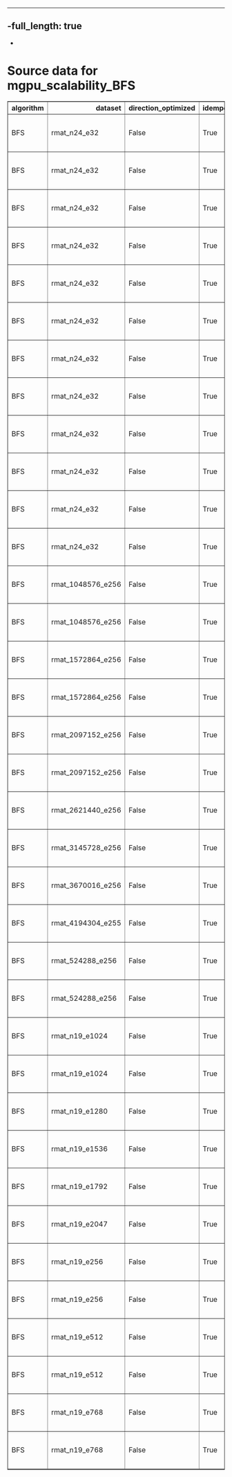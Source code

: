 ----
-full_length: true
----
-
# Source data for mgpu_scalability_BFS

<table border="1" class="dataframe">
  <thead>
    <tr style="text-align: right;">
      <th>algorithm</th>
      <th>dataset</th>
      <th>direction_optimized</th>
      <th>idempotent</th>
      <th>num_gpus</th>
      <th>scalability</th>
      <th>engine</th>
      <th>m_teps</th>
      <th>elapsed</th>
      <th>gunrock_version</th>
      <th>gpuinfo.name</th>
      <th>time</th>
      <th>details</th>
    </tr>
  </thead>
  <tbody>
    <tr>
      <td>BFS</td>
      <td>rmat_n24_e32</td>
      <td>False</td>
      <td>True</td>
      <td>1</td>
      <td>strong</td>
      <td>Gunrock</td>
      <td>3987.124023</td>
      <td>256.117615</td>
      <td>0.4.0</td>
      <td>Tesla K80</td>
      <td>Fri Jan 27 06:41:11 2017\n</td>
      <td><a href="https://github.com/gunrock/io/tree/master/gunrock-output/ipdps17/eval_fig5/BFS_rmat_n24_e32_Fri Jan 27 064111 2017.json">JSON output</a></td>
    </tr>
    <tr>
      <td>BFS</td>
      <td>rmat_n24_e32</td>
      <td>False</td>
      <td>True</td>
      <td>2</td>
      <td>strong</td>
      <td>Gunrock</td>
      <td>6968.180664</td>
      <td>146.917435</td>
      <td>0.4.0</td>
      <td>Tesla K80</td>
      <td>Fri Jan 27 06:42:03 2017\n</td>
      <td><a href="https://github.com/gunrock/io/tree/master/gunrock-output/ipdps17/eval_fig5/BFS_rmat_n24_e32_Fri Jan 27 064203 2017.json">JSON output</a></td>
    </tr>
    <tr>
      <td>BFS</td>
      <td>rmat_n24_e32</td>
      <td>False</td>
      <td>True</td>
      <td>3</td>
      <td>strong</td>
      <td>Gunrock</td>
      <td>9449.509766</td>
      <td>108.340027</td>
      <td>0.4.0</td>
      <td>Tesla K80</td>
      <td>Fri Jan 27 06:43:12 2017\n</td>
      <td><a href="https://github.com/gunrock/io/tree/master/gunrock-output/ipdps17/eval_fig5/BFS_rmat_n24_e32_Fri Jan 27 064312 2017.json">JSON output</a></td>
    </tr>
    <tr>
      <td>BFS</td>
      <td>rmat_n24_e32</td>
      <td>False</td>
      <td>True</td>
      <td>4</td>
      <td>strong</td>
      <td>Gunrock</td>
      <td>11689.207031</td>
      <td>87.581558</td>
      <td>0.4.0</td>
      <td>Tesla K80</td>
      <td>Fri Jan 27 06:44:15 2017\n</td>
      <td><a href="https://github.com/gunrock/io/tree/master/gunrock-output/ipdps17/eval_fig5/BFS_rmat_n24_e32_Fri Jan 27 064415 2017.json">JSON output</a></td>
    </tr>
    <tr>
      <td>BFS</td>
      <td>rmat_n24_e32</td>
      <td>False</td>
      <td>True</td>
      <td>5</td>
      <td>strong</td>
      <td>Gunrock</td>
      <td>13415.110352</td>
      <td>76.313675</td>
      <td>0.4.0</td>
      <td>Tesla K80</td>
      <td>Fri Jan 27 06:45:21 2017\n</td>
      <td><a href="https://github.com/gunrock/io/tree/master/gunrock-output/ipdps17/eval_fig5/BFS_rmat_n24_e32_Fri Jan 27 064521 2017.json">JSON output</a></td>
    </tr>
    <tr>
      <td>BFS</td>
      <td>rmat_n24_e32</td>
      <td>False</td>
      <td>True</td>
      <td>6</td>
      <td>strong</td>
      <td>Gunrock</td>
      <td>15124.872070</td>
      <td>67.686127</td>
      <td>0.4.0</td>
      <td>Tesla K80</td>
      <td>Fri Jan 27 06:46:25 2017\n</td>
      <td><a href="https://github.com/gunrock/io/tree/master/gunrock-output/ipdps17/eval_fig5/BFS_rmat_n24_e32_Fri Jan 27 064625 2017.json">JSON output</a></td>
    </tr>
    <tr>
      <td>BFS</td>
      <td>rmat_n24_e32</td>
      <td>False</td>
      <td>True</td>
      <td>7</td>
      <td>strong</td>
      <td>Gunrock</td>
      <td>16384.642578</td>
      <td>62.482090</td>
      <td>0.4.0</td>
      <td>Tesla K80</td>
      <td>Fri Jan 27 06:47:34 2017\n</td>
      <td><a href="https://github.com/gunrock/io/tree/master/gunrock-output/ipdps17/eval_fig5/BFS_rmat_n24_e32_Fri Jan 27 064734 2017.json">JSON output</a></td>
    </tr>
    <tr>
      <td>BFS</td>
      <td>rmat_n24_e32</td>
      <td>False</td>
      <td>True</td>
      <td>8</td>
      <td>strong</td>
      <td>Gunrock</td>
      <td>17740.228516</td>
      <td>57.707787</td>
      <td>0.4.0</td>
      <td>Tesla K80</td>
      <td>Fri Jan 27 06:48:45 2017\n</td>
      <td><a href="https://github.com/gunrock/io/tree/master/gunrock-output/ipdps17/eval_fig5/BFS_rmat_n24_e32_Fri Jan 27 064845 2017.json">JSON output</a></td>
    </tr>
    <tr>
      <td>BFS</td>
      <td>rmat_n24_e32</td>
      <td>False</td>
      <td>True</td>
      <td>1</td>
      <td>strong</td>
      <td>Gunrock</td>
      <td>18559.269531</td>
      <td>55.023476</td>
      <td>0.4.0</td>
      <td>Tesla P100-PCIE-16GB</td>
      <td>Fri Jan 27 09:55:53 2017\n</td>
      <td><a href="https://github.com/gunrock/io/tree/master/gunrock-output/ipdps17/eval_fig5/BFS_rmat_n24_e32_Fri Jan 27 095553 2017.json">JSON output</a></td>
    </tr>
    <tr>
      <td>BFS</td>
      <td>rmat_n24_e32</td>
      <td>False</td>
      <td>True</td>
      <td>2</td>
      <td>strong</td>
      <td>Gunrock</td>
      <td>29535.423828</td>
      <td>34.661636</td>
      <td>0.4.0</td>
      <td>Tesla P100-PCIE-16GB</td>
      <td>Fri Jan 27 09:56:36 2017\n</td>
      <td><a href="https://github.com/gunrock/io/tree/master/gunrock-output/ipdps17/eval_fig5/BFS_rmat_n24_e32_Fri Jan 27 095636 2017.json">JSON output</a></td>
    </tr>
    <tr>
      <td>BFS</td>
      <td>rmat_n24_e32</td>
      <td>False</td>
      <td>True</td>
      <td>3</td>
      <td>strong</td>
      <td>Gunrock</td>
      <td>37891.121094</td>
      <td>27.018204</td>
      <td>0.4.0</td>
      <td>Tesla P100-PCIE-16GB</td>
      <td>Fri Jan 27 09:57:37 2017\n</td>
      <td><a href="https://github.com/gunrock/io/tree/master/gunrock-output/ipdps17/eval_fig5/BFS_rmat_n24_e32_Fri Jan 27 095737 2017.json">JSON output</a></td>
    </tr>
    <tr>
      <td>BFS</td>
      <td>rmat_n24_e32</td>
      <td>False</td>
      <td>True</td>
      <td>4</td>
      <td>strong</td>
      <td>Gunrock</td>
      <td>42411.957031</td>
      <td>24.138346</td>
      <td>0.4.0</td>
      <td>Tesla P100-PCIE-16GB</td>
      <td>Fri Jan 27 09:58:34 2017\n</td>
      <td><a href="https://github.com/gunrock/io/tree/master/gunrock-output/ipdps17/eval_fig5/BFS_rmat_n24_e32_Fri Jan 27 095834 2017.json">JSON output</a></td>
    </tr>
    <tr>
      <td>BFS</td>
      <td>rmat_1048576_e256</td>
      <td>False</td>
      <td>True</td>
      <td>2</td>
      <td>weak edge</td>
      <td>Gunrock</td>
      <td>10792.455078</td>
      <td>37.249237</td>
      <td>0.4.0</td>
      <td>Tesla K80</td>
      <td>Fri Jan 27 07:37:37 2017\n</td>
      <td><a href="https://github.com/gunrock/io/tree/master/gunrock-output/ipdps17/eval_fig5/BFS_rmat_1048576_e256_Fri Jan 27 073737 2017.json">JSON output</a></td>
    </tr>
    <tr>
      <td>BFS</td>
      <td>rmat_1048576_e256</td>
      <td>False</td>
      <td>True</td>
      <td>2</td>
      <td>weak edge</td>
      <td>Gunrock</td>
      <td>50378.242188</td>
      <td>7.979542</td>
      <td>0.4.0</td>
      <td>Tesla P100-PCIE-16GB</td>
      <td>Fri Jan 27 10:15:32 2017\n</td>
      <td><a href="https://github.com/gunrock/io/tree/master/gunrock-output/ipdps17/eval_fig5/BFS_rmat_1048576_e256_Fri Jan 27 101532 2017.json">JSON output</a></td>
    </tr>
    <tr>
      <td>BFS</td>
      <td>rmat_1572864_e256</td>
      <td>False</td>
      <td>True</td>
      <td>3</td>
      <td>weak edge</td>
      <td>Gunrock</td>
      <td>15811.551758</td>
      <td>36.079048</td>
      <td>0.4.0</td>
      <td>Tesla K80</td>
      <td>Fri Jan 27 07:38:16 2017\n</td>
      <td><a href="https://github.com/gunrock/io/tree/master/gunrock-output/ipdps17/eval_fig5/BFS_rmat_1572864_e256_Fri Jan 27 073816 2017.json">JSON output</a></td>
    </tr>
    <tr>
      <td>BFS</td>
      <td>rmat_1572864_e256</td>
      <td>False</td>
      <td>True</td>
      <td>3</td>
      <td>weak edge</td>
      <td>Gunrock</td>
      <td>69367.429688</td>
      <td>8.223518</td>
      <td>0.4.0</td>
      <td>Tesla P100-PCIE-16GB</td>
      <td>Fri Jan 27 10:16:05 2017\n</td>
      <td><a href="https://github.com/gunrock/io/tree/master/gunrock-output/ipdps17/eval_fig5/BFS_rmat_1572864_e256_Fri Jan 27 101605 2017.json">JSON output</a></td>
    </tr>
    <tr>
      <td>BFS</td>
      <td>rmat_2097152_e256</td>
      <td>False</td>
      <td>True</td>
      <td>4</td>
      <td>weak edge</td>
      <td>Gunrock</td>
      <td>19159.458984</td>
      <td>43.807610</td>
      <td>0.4.0</td>
      <td>Tesla K80</td>
      <td>Fri Jan 27 07:39:06 2017\n</td>
      <td><a href="https://github.com/gunrock/io/tree/master/gunrock-output/ipdps17/eval_fig5/BFS_rmat_2097152_e256_Fri Jan 27 073906 2017.json">JSON output</a></td>
    </tr>
    <tr>
      <td>BFS</td>
      <td>rmat_2097152_e256</td>
      <td>False</td>
      <td>True</td>
      <td>4</td>
      <td>weak edge</td>
      <td>Gunrock</td>
      <td>80948.132812</td>
      <td>10.368794</td>
      <td>0.4.0</td>
      <td>Tesla P100-PCIE-16GB</td>
      <td>Fri Jan 27 10:16:48 2017\n</td>
      <td><a href="https://github.com/gunrock/io/tree/master/gunrock-output/ipdps17/eval_fig5/BFS_rmat_2097152_e256_Fri Jan 27 101648 2017.json">JSON output</a></td>
    </tr>
    <tr>
      <td>BFS</td>
      <td>rmat_2621440_e256</td>
      <td>False</td>
      <td>True</td>
      <td>5</td>
      <td>weak edge</td>
      <td>Gunrock</td>
      <td>23759.707031</td>
      <td>43.027370</td>
      <td>0.4.0</td>
      <td>Tesla K80</td>
      <td>Fri Jan 27 07:40:09 2017\n</td>
      <td><a href="https://github.com/gunrock/io/tree/master/gunrock-output/ipdps17/eval_fig5/BFS_rmat_2621440_e256_Fri Jan 27 074009 2017.json">JSON output</a></td>
    </tr>
    <tr>
      <td>BFS</td>
      <td>rmat_3145728_e256</td>
      <td>False</td>
      <td>True</td>
      <td>6</td>
      <td>weak edge</td>
      <td>Gunrock</td>
      <td>28322.312500</td>
      <td>42.345463</td>
      <td>0.4.0</td>
      <td>Tesla K80</td>
      <td>Fri Jan 27 07:41:23 2017\n</td>
      <td><a href="https://github.com/gunrock/io/tree/master/gunrock-output/ipdps17/eval_fig5/BFS_rmat_3145728_e256_Fri Jan 27 074123 2017.json">JSON output</a></td>
    </tr>
    <tr>
      <td>BFS</td>
      <td>rmat_3670016_e256</td>
      <td>False</td>
      <td>True</td>
      <td>7</td>
      <td>weak edge</td>
      <td>Gunrock</td>
      <td>32685.292969</td>
      <td>41.956947</td>
      <td>0.4.0</td>
      <td>Tesla K80</td>
      <td>Fri Jan 27 07:42:48 2017\n</td>
      <td><a href="https://github.com/gunrock/io/tree/master/gunrock-output/ipdps17/eval_fig5/BFS_rmat_3670016_e256_Fri Jan 27 074248 2017.json">JSON output</a></td>
    </tr>
    <tr>
      <td>BFS</td>
      <td>rmat_4194304_e255</td>
      <td>False</td>
      <td>True</td>
      <td>8</td>
      <td>weak edge</td>
      <td>Gunrock</td>
      <td>32592.580078</td>
      <td>53.253174</td>
      <td>0.4.0</td>
      <td>Tesla K80</td>
      <td>Fri Jan 27 07:44:26 2017\n</td>
      <td><a href="https://github.com/gunrock/io/tree/master/gunrock-output/ipdps17/eval_fig5/BFS_rmat_4194304_e255_Fri Jan 27 074426 2017.json">JSON output</a></td>
    </tr>
    <tr>
      <td>BFS</td>
      <td>rmat_524288_e256</td>
      <td>False</td>
      <td>True</td>
      <td>1</td>
      <td>weak edge</td>
      <td>Gunrock</td>
      <td>5833.030762</td>
      <td>32.814682</td>
      <td>0.4.0</td>
      <td>Tesla K80</td>
      <td>Fri Jan 27 07:37:15 2017\n</td>
      <td><a href="https://github.com/gunrock/io/tree/master/gunrock-output/ipdps17/eval_fig5/BFS_rmat_524288_e256_Fri Jan 27 073715 2017.json">JSON output</a></td>
    </tr>
    <tr>
      <td>BFS</td>
      <td>rmat_524288_e256</td>
      <td>False</td>
      <td>True</td>
      <td>1</td>
      <td>weak edge</td>
      <td>Gunrock</td>
      <td>28421.488281</td>
      <td>6.734833</td>
      <td>0.4.0</td>
      <td>Tesla P100-PCIE-16GB</td>
      <td>Fri Jan 27 10:15:13 2017\n</td>
      <td><a href="https://github.com/gunrock/io/tree/master/gunrock-output/ipdps17/eval_fig5/BFS_rmat_524288_e256_Fri Jan 27 101513 2017.json">JSON output</a></td>
    </tr>
    <tr>
      <td>BFS</td>
      <td>rmat_n19_e1024</td>
      <td>False</td>
      <td>True</td>
      <td>4</td>
      <td>weak vertex</td>
      <td>Gunrock</td>
      <td>23027.292969</td>
      <td>25.899992</td>
      <td>0.4.0</td>
      <td>Tesla K80</td>
      <td>Fri Jan 27 08:11:46 2017\n</td>
      <td><a href="https://github.com/gunrock/io/tree/master/gunrock-output/ipdps17/eval_fig5/BFS_rmat_n19_e1024_Fri Jan 27 081146 2017.json">JSON output</a></td>
    </tr>
    <tr>
      <td>BFS</td>
      <td>rmat_n19_e1024</td>
      <td>False</td>
      <td>True</td>
      <td>4</td>
      <td>weak vertex</td>
      <td>Gunrock</td>
      <td>96137.609375</td>
      <td>6.203622</td>
      <td>0.4.0</td>
      <td>Tesla P100-PCIE-16GB</td>
      <td>Fri Jan 27 10:27:32 2017\n</td>
      <td><a href="https://github.com/gunrock/io/tree/master/gunrock-output/ipdps17/eval_fig5/BFS_rmat_n19_e1024_Fri Jan 27 102732 2017.json">JSON output</a></td>
    </tr>
    <tr>
      <td>BFS</td>
      <td>rmat_n19_e1280</td>
      <td>False</td>
      <td>True</td>
      <td>5</td>
      <td>weak vertex</td>
      <td>Gunrock</td>
      <td>28572.369141</td>
      <td>24.847418</td>
      <td>0.4.0</td>
      <td>Tesla K80</td>
      <td>Fri Jan 27 08:12:44 2017\n</td>
      <td><a href="https://github.com/gunrock/io/tree/master/gunrock-output/ipdps17/eval_fig5/BFS_rmat_n19_e1280_Fri Jan 27 081244 2017.json">JSON output</a></td>
    </tr>
    <tr>
      <td>BFS</td>
      <td>rmat_n19_e1536</td>
      <td>False</td>
      <td>True</td>
      <td>6</td>
      <td>weak vertex</td>
      <td>Gunrock</td>
      <td>33727.800781</td>
      <td>24.222105</td>
      <td>0.4.0</td>
      <td>Tesla K80</td>
      <td>Fri Jan 27 08:13:52 2017\n</td>
      <td><a href="https://github.com/gunrock/io/tree/master/gunrock-output/ipdps17/eval_fig5/BFS_rmat_n19_e1536_Fri Jan 27 081352 2017.json">JSON output</a></td>
    </tr>
    <tr>
      <td>BFS</td>
      <td>rmat_n19_e1792</td>
      <td>False</td>
      <td>True</td>
      <td>7</td>
      <td>weak vertex</td>
      <td>Gunrock</td>
      <td>38893.105469</td>
      <td>23.624376</td>
      <td>0.4.0</td>
      <td>Tesla K80</td>
      <td>Fri Jan 27 08:15:11 2017\n</td>
      <td><a href="https://github.com/gunrock/io/tree/master/gunrock-output/ipdps17/eval_fig5/BFS_rmat_n19_e1792_Fri Jan 27 081511 2017.json">JSON output</a></td>
    </tr>
    <tr>
      <td>BFS</td>
      <td>rmat_n19_e2047</td>
      <td>False</td>
      <td>True</td>
      <td>8</td>
      <td>weak vertex</td>
      <td>Gunrock</td>
      <td>43986.683594</td>
      <td>23.092226</td>
      <td>0.4.0</td>
      <td>Tesla K80</td>
      <td>Fri Jan 27 08:16:42 2017\n</td>
      <td><a href="https://github.com/gunrock/io/tree/master/gunrock-output/ipdps17/eval_fig5/BFS_rmat_n19_e2047_Fri Jan 27 081642 2017.json">JSON output</a></td>
    </tr>
    <tr>
      <td>BFS</td>
      <td>rmat_n19_e256</td>
      <td>False</td>
      <td>True</td>
      <td>1</td>
      <td>weak vertex</td>
      <td>Gunrock</td>
      <td>5842.948242</td>
      <td>32.760738</td>
      <td>0.4.0</td>
      <td>Tesla K80</td>
      <td>Fri Jan 27 08:09:57 2017\n</td>
      <td><a href="https://github.com/gunrock/io/tree/master/gunrock-output/ipdps17/eval_fig5/BFS_rmat_n19_e256_Fri Jan 27 080957 2017.json">JSON output</a></td>
    </tr>
    <tr>
      <td>BFS</td>
      <td>rmat_n19_e256</td>
      <td>False</td>
      <td>True</td>
      <td>1</td>
      <td>weak vertex</td>
      <td>Gunrock</td>
      <td>28755.550781</td>
      <td>6.655708</td>
      <td>0.4.0</td>
      <td>Tesla P100-PCIE-16GB</td>
      <td>Fri Jan 27 10:26:02 2017\n</td>
      <td><a href="https://github.com/gunrock/io/tree/master/gunrock-output/ipdps17/eval_fig5/BFS_rmat_n19_e256_Fri Jan 27 102602 2017.json">JSON output</a></td>
    </tr>
    <tr>
      <td>BFS</td>
      <td>rmat_n19_e512</td>
      <td>False</td>
      <td>True</td>
      <td>2</td>
      <td>weak vertex</td>
      <td>Gunrock</td>
      <td>11626.529297</td>
      <td>29.382095</td>
      <td>0.4.0</td>
      <td>Tesla K80</td>
      <td>Fri Jan 27 08:10:21 2017\n</td>
      <td><a href="https://github.com/gunrock/io/tree/master/gunrock-output/ipdps17/eval_fig5/BFS_rmat_n19_e512_Fri Jan 27 081021 2017.json">JSON output</a></td>
    </tr>
    <tr>
      <td>BFS</td>
      <td>rmat_n19_e512</td>
      <td>False</td>
      <td>True</td>
      <td>2</td>
      <td>weak vertex</td>
      <td>Gunrock</td>
      <td>54491.304688</td>
      <td>6.268278</td>
      <td>0.4.0</td>
      <td>Tesla P100-PCIE-16GB</td>
      <td>Fri Jan 27 10:26:21 2017\n</td>
      <td><a href="https://github.com/gunrock/io/tree/master/gunrock-output/ipdps17/eval_fig5/BFS_rmat_n19_e512_Fri Jan 27 102621 2017.json">JSON output</a></td>
    </tr>
    <tr>
      <td>BFS</td>
      <td>rmat_n19_e768</td>
      <td>False</td>
      <td>True</td>
      <td>3</td>
      <td>weak vertex</td>
      <td>Gunrock</td>
      <td>17298.140625</td>
      <td>27.438551</td>
      <td>0.4.0</td>
      <td>Tesla K80</td>
      <td>Fri Jan 27 08:10:58 2017\n</td>
      <td><a href="https://github.com/gunrock/io/tree/master/gunrock-output/ipdps17/eval_fig5/BFS_rmat_n19_e768_Fri Jan 27 081058 2017.json">JSON output</a></td>
    </tr>
    <tr>
      <td>BFS</td>
      <td>rmat_n19_e768</td>
      <td>False</td>
      <td>True</td>
      <td>3</td>
      <td>weak vertex</td>
      <td>Gunrock</td>
      <td>73631.820312</td>
      <td>6.446213</td>
      <td>0.4.0</td>
      <td>Tesla P100-PCIE-16GB</td>
      <td>Fri Jan 27 10:26:52 2017\n</td>
      <td><a href="https://github.com/gunrock/io/tree/master/gunrock-output/ipdps17/eval_fig5/BFS_rmat_n19_e768_Fri Jan 27 102652 2017.json">JSON output</a></td>
    </tr>
  </tbody>
</table>
